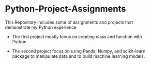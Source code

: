 # Python-Project-Assignments
This Repository includes some of assignments and projects that demonstrate my Python experience

- The first project mostly focus on creating class and function with Python.

- The second project focus on using Panda, Numpy, and scikit-learn package to manipulate data and to build machine learning     models. 


